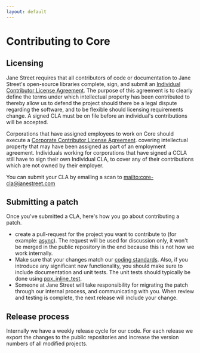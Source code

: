 ```yaml
---
layout: default
---
```


# Contributing to Core

## Licensing

Jane Street requires that all contributors of code or documentation to
Jane Street's open-source libraries complete, sign, and submit an
[Individual Contributor License Agreement](http://blogs.janestreet.com/core-icla-1_2_1.pdf).
The purpose of this agreement is to clearly define the terms under
which intellectual property has been contributed to thereby allow us
to defend the project should there be a legal dispute regarding the
software, and to be flexible should licensing requirements change. A
signed CLA must be on file before an individual's contributions will
be accepted.

Corporations that have assigned employees to work on Core should
execute a
[Corporate Contributor License Agreement](http://blogs.janestreet.com/core-ccla-1_2_1.pdf).
covering intellectual property that may have been assigned as part of
an employment agreement. Individuals working for corporations that
have signed a CCLA still have to sign their own Individual CLA, to
cover any of their contributions which are not owned by their
employer.

You can submit your CLA by emailing a scan to
<mailto:core-cla@janestreet.com>

## Submitting a patch

Once you've submitted a CLA, here's how you go about contributing a
patch.

- create a pull-request for the project you want to contribute to (for
  example: [async](https://github.com/janestreet/async)).  The request
  will be used for discussion only, it won't be merged in the public
  repository in the end because this is not how we work internally.
- Make sure that your changes match our
  [coding standards](coding-standards.html).  Also, if you introduce
  any significant new functionality, you should make sure to include
  documentation and unit tests.  The unit tests should typically be
  done using [ppx_inline_test](https://github.com/janestreet/ppx_inline_test).
- Someone at Jane Street will take responsibility for migrating the
  patch through our internal process, and communicating with you.
  When review and testing is complete, the next release will include
  your change.

## Release process

Internally we have a weekly release cycle for our code.  For each
release we export the changes to the public repositories and increase
the version numbers of all modified projects.

